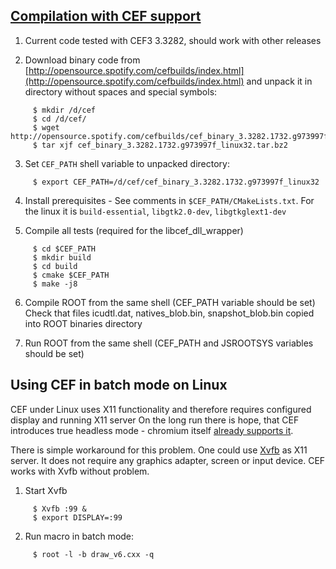 ## [Compilation with CEF support](https://bitbucket.org/chromiumembedded/cef)

1. Current code tested with CEF3 3.3282, should work with other releases

2. Download binary code from [http://opensource.spotify.com/cefbuilds/index.html](http://opensource.spotify.com/cefbuilds/index.html)
   and unpack it in directory without spaces and special symbols:

~~~
     $ mkdir /d/cef
     $ cd /d/cef/
     $ wget http://opensource.spotify.com/cefbuilds/cef_binary_3.3282.1732.g973997f_linux32.tar.bz2
     $ tar xjf cef_binary_3.3282.1732.g973997f_linux32.tar.bz2
~~~

3. Set `CEF_PATH` shell variable to unpacked directory:

~~~
     $ export CEF_PATH=/d/cef/cef_binary_3.3282.1732.g973997f_linux32
~~~

4. Install prerequisites - See comments in `$CEF_PATH/CMakeLists.txt`.
   For the linux it is `build-essential`, `libgtk2.0-dev`, `libgtkglext1-dev`

5. Compile all tests (required for the libcef_dll_wrapper)

~~~
     $ cd $CEF_PATH
     $ mkdir build
     $ cd build
     $ cmake $CEF_PATH
     $ make -j8
~~~

6. Compile ROOT from the same shell (CEF_PATH variable should be set)
   Check that files icudtl.dat, natives_blob.bin, snapshot_blob.bin copied into ROOT binaries directory

7. Run ROOT from the same shell (CEF_PATH and JSROOTSYS variables should be set)


## Using CEF in batch mode on Linux

CEF under Linux uses X11 functionality and therefore requires configured display and running X11 server
On the long run there is hope, that CEF introduces true headless mode - chromium itself
[already supports it](https://chromium.googlesource.com/chromium/src/+/lkgr/headless/README.md).

There is simple workaround for this problem.
One could use [Xvfb](https://en.wikipedia.org/wiki/Xvfb) as X11 server.
It does not require any graphics adapter, screen or input device.
CEF works with  Xvfb without problem.

1. Start Xvfb

~~~
     $ Xvfb :99 &
     $ export DISPLAY=:99
~~~

2. Run macro in batch mode:

~~~
     $ root -l -b draw_v6.cxx -q
~~~

